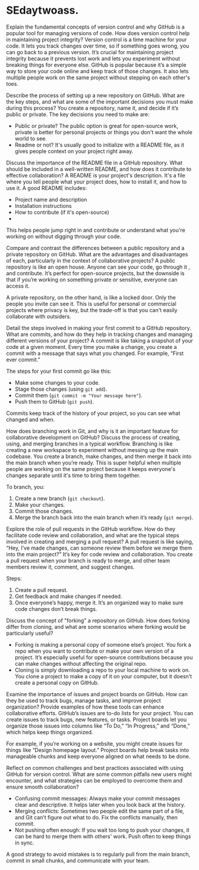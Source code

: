 # SEdaytwoass.
Explain the fundamental concepts of version control and why GitHub is a popular tool for managing versions of code. How does version control help in maintaining project integrity?
Version control is a time machine for your code. It lets you track changes over time, so if something goes wrong, you can go back to a previous version. It’s crucial for maintaining project integrity because it prevents lost work and lets you experiment without breaking things for everyone else. GitHub is popular because it’s a simple way to store your code online and keep track of those changes. It also lets multiple people work on the same project without stepping on each other's toes. 

Describe the process of setting up a new repository on GitHub. What are the key steps, and what are some of the important decisions you must make during this process?
You create a repository, name it, and decide if it’s public or private. The key decisions you need to make are:
- Public or private? The public option is great for open-source work, private is better for personal projects or things you don't want the whole world to see.
- Readme or not? It's usually good to initialize with a README file, as it gives people context on your project right away.

Discuss the importance of the README file in a GitHub repository. What should be included in a well-written README, and how does it contribute to effective collaboration?
A README is your project's description. It's a file where you tell people what your project does, how to install it, and how to use it. A good README includes:
- Project name and description
- Installation instructions
- How to contribute (if it's open-source)
- 
This helps people jump right in and contribute or understand what you're working on without digging through your code.

Compare and contrast the differences between a public repository and a private repository on GitHub. What are the advantages and disadvantages of each, particularly in the context of collaborative projects?
A public repository is like an open house. Anyone can see your code, go through it , and contribute. It’s perfect for open-source projects, but the downside is that if you’re working on something private or sensitive, everyone can access it.

A private repository, on the other hand, is like a locked door. Only the people you invite can see it. This is useful for personal or commercial projects where privacy is key, but the trade-off is that you can't easily collaborate with outsiders.

Detail the steps involved in making your first commit to a GitHub repository. What are commits, and how do they help in tracking changes and managing different versions of your project?
A commit is like taking a snapshot of your code at a given moment. Every time you make a change, you create a commit with a message that says what you changed. For example, “First ever commit.”

The steps for your first commit go like this:
- Make some changes to your code.
- Stage those changes (using `git add`).
- Commit them (`git commit -m "Your message here"`).
- Push them to GitHub (`git push`).

Commits keep track of the history of your project, so you can see what changed and when.

How does branching work in Git, and why is it an important feature for collaborative development on GitHub? Discuss the process of creating, using, and merging branches in a typical workflow.
Branching is like creating a new workspace to experiment without messing up the main codebase. You create a branch, make changes, and then merge it back into the main branch when you’re ready. This is super helpful when multiple people are working on the same project because it keeps everyone's changes separate until it's time to bring them together.

To branch, you:
1. Create a new branch (`git checkout`).
2. Make your changes.
3. Commit those changes.
4. Merge the branch back into the main branch when it’s ready (`git merge`).

Explore the role of pull requests in the GitHub workflow. How do they facilitate code review and collaboration, and what are the typical steps involved in creating and merging a pull request?
A pull request is like saying, “Hey, I’ve made changes, can someone review them before we merge them into the main project?” It’s key for code review and collaboration. You create a pull request when your branch is ready to merge, and other team members review it, comment, and suggest changes.

Steps:
1. Create a pull request.
2. Get feedback and make changes if needed.
3. Once everyone’s happy, merge it.
It’s an organized way to make sure code changes don’t break things.

Discuss the concept of "forking" a repository on GitHub. How does forking differ from cloning, and what are some scenarios where forking would be particularly useful?
- Forking is making a personal copy of someone else’s project. You fork a repo when you want to contribute or make your own version of a project. It’s especially useful for open-source contributions because you can make changes without affecting the original repo.
- Cloning is simply downloading a repo to your local machine to work on. You clone a project to make a copy of it on your computer, but it doesn’t create a personal copy on GitHub.

Examine the importance of issues and project boards on GitHub. How can they be used to track bugs, manage tasks, and improve project organization? Provide examples of how these tools can enhance collaborative efforts.
GitHub’s issues are to-do lists for your project. You can create issues to track bugs, new features, or tasks. Project boards let you organize those issues into columns like “To Do,” “In Progress,” and “Done,” which helps keep things organized.

For example, if you’re working on a website, you might create issues for things like “Design homepage layout.” Project boards help break tasks into manageable chunks and keep everyone aligned on what needs to be done.

Reflect on common challenges and best practices associated with using GitHub for version control. What are some common pitfalls new users might encounter, and what strategies can be employed to overcome them and ensure smooth collaboration?
- Confusing commit messages: Always make your commit messages clear and descriptive. It helps later when you look back at the history.
- Merging conflicts: Sometimes two people edit the same part of a file, and Git can’t figure out what to do. Fix the conflicts manually, then commit.
- Not pushing often enough: If you wait too long to push your changes, it can be hard to merge them with others' work. Push often to keep things in sync.
  
A good strategy to avoid mistakes is to regularly pull from the main branch, commit in small chunks, and communicate with your team.

